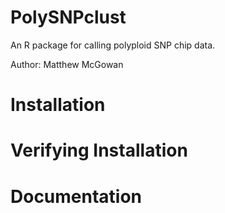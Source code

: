 # PolySNPclust
An R package for calling polyploid SNP chip data.

Author: Matthew McGowan

# Installation

# Verifying Installation

# Documentation
